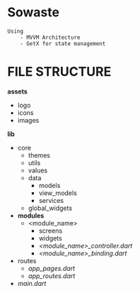 # Sowaste

```
Using 
    - MVVM Architecture
    - GetX for state management

```

# FILE STRUCTURE

**assets**

- logo
- icons
- images

**lib**

- core
  - themes
  - utils
  - values
  - data
    - models
    - view_models
    - services
  - global_widgets
- **modules**
  - <module_name>
    - screens
    - widgets
    - *_<module_name>\_controller.dart_*
    - *_<module_name>\_binding.dart_*
- routes
  - _app_pages.dart_
  - _app_routes.dart_
- _main.dart_
